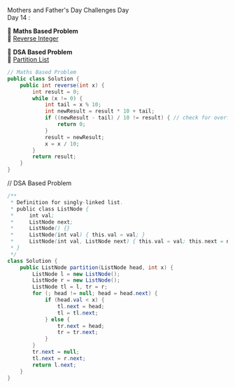 Mothers and Father's Day Challenges Day  
Day 14 :

📐 **Maths Based Problem**  
🔗 [Reverse Integer](https://leetcode.com/problems/reverse-integer/description/)

🧠 **DSA Based Problem**  
🔗 [Partition List](https://leetcode.com/problems/partition-list/description/)

```java
// Maths Based Problem
public class Solution {
    public int reverse(int x) {
        int result = 0;
        while (x != 0) {
            int tail = x % 10;
            int newResult = result * 10 + tail;
            if ((newResult - tail) / 10 != result) { // check for overflow
                return 0;
            }
            result = newResult;
            x = x / 10;
        }
        return result;
    }
}
```

// DSA Based Problem
```java
/**
 * Definition for singly-linked list.
 * public class ListNode {
 *     int val;
 *     ListNode next;
 *     ListNode() {}
 *     ListNode(int val) { this.val = val; }
 *     ListNode(int val, ListNode next) { this.val = val; this.next = next; }
 * }
 */
class Solution {
    public ListNode partition(ListNode head, int x) {
        ListNode l = new ListNode();
        ListNode r = new ListNode();
        ListNode tl = l, tr = r;
        for (; head != null; head = head.next) {
            if (head.val < x) {
                tl.next = head;
                tl = tl.next;
            } else {
                tr.next = head;
                tr = tr.next;
            }
        }
        tr.next = null;
        tl.next = r.next;
        return l.next;
    }
}
```
